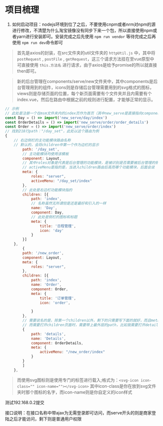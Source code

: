 # 项目梳理
1. 如何启动项目：nodejs环境到位了之后，不要使用cnpm或者nrm对npm的源进行修改，不清楚为什么淘宝镜像没有同步下来一个包，所以直接使用npm或者yarn进行安装即可。安装完成之后先使用 ` npm run vendor ` 等待完成之后再使用 ` npm run dev `命令即可
> 首先是axios的封装，在src文件夹的util文件夹的 ` httpUtil.js ` 中，其中将` postRequest ` , ` postFile ` , ` getRequest `，这三个请求方法挂在至vue原型中可直接使用 ` this.方法名 ` 进行请求，由于axios是给予promise的所以就直接then即可。

> 新的后台管理在components/serve/new文件夹中，其中components是后台管理用到的组件，icons则是存储后台管理需要用到的svg格式的图标，views则是存储页面的位置，每个新页面需要有个文件夹并且内需要有个index.vue，然后在路由中根据之前的规则进行配置，才能够正常的显示。
```javascript
// 示例
// 此处是注册一个在msm文件夹内的index页作为首页（其中new_serve是直接指向components/serve/new）
const Day = () => import('new_serve/day/index')
const OrderDetails = () => import('new_serve/order/order_details')
const Order = () => import('new_serve/order/index')
// 找到218行path："/day_set"，此处以这个路由为例
{
    // 右边侧栏的主功能模块路由名称
    // 默认的，会将children中第一个作为边栏的显示
        path: '/day_set',
        // 主功能模块均使用该模板
        component: Layout,
        // 其中roles对象是代表是后台管理的功能模块，是被识别是否需要被后台管理的侧栏渲染
        // activeMenu是指的是，当进入children路由后高亮哪个功能模块，后面会说
        meta: {
            roles: "server",
            activeMenu: "/day_set/index"
        },
        // 此处是右边栏功能模块指的 
        children: [{
            path: 'index',
            // 名称虽然无所谓但是还是最好和引入的一样
            name: 'Day',
            component: Day,
            // 此处是侧栏的图标和标题
            meta: {
                title: '日程管理',
                icon: 'day'
            }
        }]
    },
        {
        path: '/new_order',
        component: Layout,
        meta: {
            roles: "server",
        },
        children: [{
            path: 'index',
            name: 'Order',
            component: Order,
            meta: {
                title: '订单管理',
                icon: 'order',

            }
        },
        // 需要说名的是，除第一个children以外，剩下的只需要写下面的就好，而且meta只需要写activeMenu，其中指向的是第一个children
        // 而需要打开children页面时，需要带上最外层的path，比如我需要打开details页，那么我就需要写成this.$router.push({ path: "/new_order/details"});
        {
            path: 'details',
            name: 'Details',
            component: OrderDetails,
            meta: {
                activeMenu: "/new_order/index"
            }
        }
        ]
    },
```
>而使用svg图标则是使用专门的标签进行载入;格式为：` <svg-icon icon-class="" icon-name=""></svg-icon> ` 其中icon-class是你在放到svg文件夹时那个图标的名字，而icon-name则是你自定义的icon样式


测试192.168.0.2提交

接口说明：在接口名称中带ajax为无需登录即可访问，而serve开头的则是商家登陆之后才能访问，剩下则是普通用户权限




